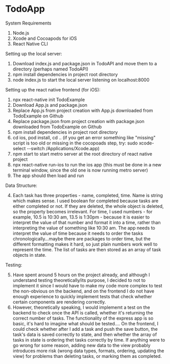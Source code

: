 # TodoApp

System Requirements
1. Node.js
2. Xcode and Cocoapods for iOS
3. React Native CLI

Setting up the local server:
1. Download index.js and package.json in TodoAPI and move them to a directory (perhaps named TodoAPI)
2. npm install dependencies in project root directory
3. node index.js to start the local server listening on localhost:8000

Setting up the react native frontend (for iOS):
1. npx react-native init TodoExample
2. Download App.js and package.json
3. Replace App.js from project creation with App.js downloaded from TodoExample on Github
4. Replace package.json from project creation with package.json downloaded from TodoExample on Github
5. npm install dependencies in project root directory
6. cd ios, pod install, cd ..   (if you get an error something like "missing" script is too old or missing in the cocopoads step, try: sudo xcode-select --switch /Applications/Xcode.app)
7. npm start to start metro server at the root directory of react native project
8. npx react-native run-ios to run the ios app (this must be done in a new terminal window, since the old one is now running metro server)
9. The app should then load and run


Data Structure:

4. Each task has three properties - name, completed, time. Name is string which makes sense. I used boolean for completed because tasks are either completed or not. If they are deleted, the whole object is deleted, so the property becomes irrelevant. For time, I used numbers - for example, 10.5 is 10:30 am, 13.5 is 1:30pm - because it is easier to interpret the value of that number and format it into a time, rather than interpreting the value of something like 10:30 am. The app needs to interpret the value of time because it needs to order the tasks chronologically...maybe there are packages to order time, but the different formatting makes it hard, so just plain numbers work well to represent the time. The list of tasks are then stored as an array of task objects in state. 

Testing:

5. Have spent around 5 hours on the project already, and although I understand testing theoretically/its purpose, I decided to not to implement it since I would have to make my code more complex to test the non-obvious on the backend, and on the frontend I do not have enough experience to quickly implement tests that check whether certain components are rendering correctly.
6. However, theoretically speaking, I would implememt a test on the backend to check once the API is called, whether it's returning the correct number of tasks. The functionality of the express app is so basic, it's hard to imagine what should be tested.... On the frontend, I could check whether after I add a task and push the save button, the task's data is saved correctly to state, and then whether the array of tasks in state is ordering thet tasks correctly by time. If anything were to go wrong for some reason, adding new data to the view probably introduces more risk (wrong data types, formats, ordering, updating the view) for problems than deleting tasks, or marking them as completed.
